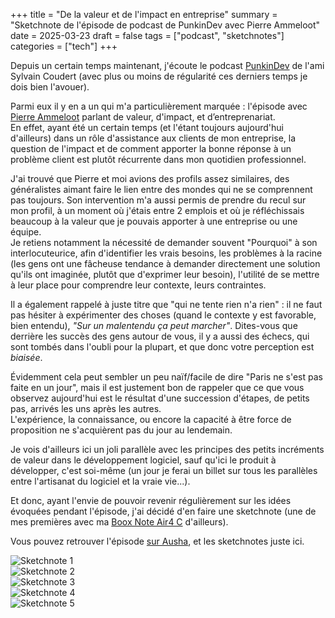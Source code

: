 +++
title = "De la valeur et de l'impact en entreprise"
summary = "Sketchnote de l'épisode de podcast de PunkinDev avec Pierre Ammeloot"
date = 2025-03-23
draft = false
tags = ["podcast", "sketchnotes"]
categories = ["tech"]
+++

Depuis un certain temps maintenant, j'écoute le podcast [PunkinDev](https://podcast.ausha.co/punkindev) de l'ami Sylvain Coudert (avec plus ou moins de régularité ces derniers temps je dois bien l'avouer).

Parmi eux il y en a un qui m'a particulièrement marquée : l'épisode avec [Pierre Ammeloot](https://www.linkedin.com/in/pierreammeloot/) parlant de valeur, d'impact, et d’entreprenariat.  
En effet, ayant été un certain temps (et l'étant toujours aujourd'hui d'ailleurs) dans un rôle d'assistance aux clients de mon entreprise, la question de l'impact et de comment apporter la bonne réponse à un problème client est plutôt récurrente dans mon quotidien professionnel.  

J'ai trouvé que Pierre et moi avions des profils assez similaires, des généralistes aimant faire le lien entre des mondes qui ne se comprennent pas toujours. Son intervention m'a aussi permis de prendre du recul sur mon profil, à un moment où j'étais entre 2 emplois et où je réfléchissais beaucoup à la valeur que je pouvais apporter à une entreprise ou une équipe.  
Je retiens notamment la nécessité de demander souvent "Pourquoi" à son interlocuteurice, afin d'identifier les vrais besoins, les problèmes à la racine (les gens ont une fâcheuse tendance à demander directement une solution qu'ils ont imaginée, plutôt que d'exprimer leur besoin), l'utilité de se mettre à leur place pour comprendre leur contexte, leurs contraintes.  

Il a également rappelé à juste titre que "qui ne tente rien n'a rien" : il ne faut pas hésiter à expérimenter des choses (quand le contexte y est favorable, bien entendu), _"Sur un malentendu ça peut marcher"_. Dites-vous que derrière les succès des gens autour de vous, il y a aussi des échecs, qui sont tombés dans l'oubli pour la plupart, et que donc votre perception est _biaisée_.

Évidemment cela peut sembler un peu naïf/facile de dire "Paris ne s'est pas faite en un jour", mais il est justement bon de rappeler que ce que vous observez aujourd'hui est le résultat d'une succession d'étapes, de petits pas, arrivés les uns après les autres.  
L'expérience, la connaissance, ou encore la capacité à être force de proposition ne s'acquièrent pas du jour au lendemain.  

Je vois d'ailleurs ici un joli parallèle avec les principes des petits incréments de valeur dans le développement logiciel, sauf qu'ici le produit à développer, c'est soi-même (un jour je ferai un billet sur tous les parallèles entre l'artisanat du logiciel et la vraie vie...). 

Et donc, ayant l'envie de pouvoir revenir régulièrement sur les idées évoquées pendant l'épisode, j'ai décidé d'en faire une sketchnote (une de mes premières avec ma [Boox Note Air4 C](https://shop.boox.com/products/noteair4c?gad_source=1&gclid=Cj0KCQjw4v6-BhDuARIsALprm33kMT2Poyxynrjq48xgCeZ7bNG1oUY3XoPZo9bJUiJYUXGrN0JMlA4aAvuiEALw_wcB) d'ailleurs).

Vous pouvez retrouver l'épisode [sur Ausha](https://podcast.ausha.co/punkindev/s04e06-pierre-ammeloot-nous-parle-valeur-impact-entreprenariat), et les sketchnotes juste ici.

![Sketchnote 1](./img/sktnote-1.png)  
![Sketchnote 2](./img/sktnote-2.png)  
![Sketchnote 3](./img/sktnote-3.png)  
![Sketchnote 4](./img/sktnote-4.png)  
![Sketchnote 5](./img/sktnote-5.png)  